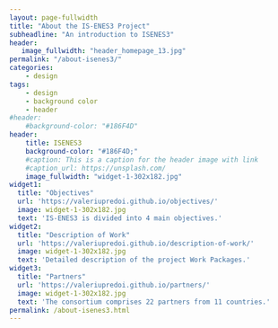 ```yaml
---
layout: page-fullwidth
title: "About the IS-ENES3 Project"
subheadline: "An introduction to ISENES3"
header:
   image_fullwidth: "header_homepage_13.jpg"
permalink: "/about-isenes3/"
categories:
    - design
tags:
    - design
    - background color
    - header
#header:
    #background-color: "#186F4D"
header:
    title: ISENES3
    background-color: "#186F4D;"
    #caption: This is a caption for the header image with link
    #caption_url: https://unsplash.com/
    image_fullwidth: "widget-1-302x182.jpg"
widget1:
  title: "Objectives"
  url: 'https://valeriupredoi.github.io/objectives/'
  image: widget-1-302x182.jpg
  text: 'IS-ENES3 is divided into 4 main objectives.'
widget2:
  title: "Description of Work"
  url: 'https://valeriupredoi.github.io/description-of-work/'
  image: widget-1-302x182.jpg
  text: 'Detailed description of the project Work Packages.'
widget3:
  title: "Partners"
  url: 'https://valeriupredoi.github.io/partners/'
  image: widget-1-302x182.jpg
  text: 'The consortium comprises 22 partners from 11 countries.'
permalink: /about-isenes3.html
---
```

